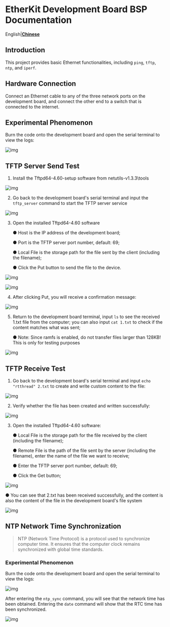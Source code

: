 # EtherKit Development Board BSP Documentation

English|[**Chinese** ](./README_zh.md)

## Introduction

This project provides basic Ethernet functionalities, including `ping`, `tftp`, `ntp`, and `iperf`.

## Hardware Connection

Connect an Ethernet cable to any of the three network ports on the development board, and connect the other end to a switch that is connected to the internet.

## Experimental Phenomenon

Burn the code onto the development board and open the serial terminal to view the logs:

![img](./figures/image1.png)

## **TFTP Server Send Test**

1. Install the Tftpd64-4.60-setup software from netutils-v1.3.3\tools

![img](./figures/image2.png)

2. Go back to the development board's serial terminal and input the `tftp_server` command to start the TFTP server service

![img](./figures/image_1.png)

3. Open the installed Tftpd64-4.60 software

   ● Host is the IP address of the development board;

   ● Port is the TFTP server port number, default: 69;                      

   ● Local File is the storage path for the file sent by the client (including the filename);

   ● Click the Put button to send the file to the device.

![img](./figures/image_2.png)

![img](./figures/image3.png)

4. After clicking Put, you will receive a confirmation message:


![img](./figures/image4.png)

5. Return to the development board terminal, input `ls` to see the received 1.txt file from the computer; you can also input `cat 1.txt` to check if the content matches what was sent;

   ● Note: Since ramfs is enabled, do not transfer files larger than 128KB! This is only for testing purposes

![img](./figures/image5.png)

## **TFTP Receive Test**

1. Go back to the development board's serial terminal and input `echo "rtthread" 2.txt` to create and write custom content to the file:

![img](./figures/image6.png)

2. Verify whether the file has been created and written successfully:

![img](./figures/image7.png)

3. Open the installed Tftpd64-4.60 software:

   ● Local File is the storage path for the file received by the client (including the filename);

   ● Remote File is the path of the file sent by the server (including the filename), enter the name of the file we want to receive;

   ● Enter the TFTP server port number, default: 69;

   ● Click the Get button;

![img](./figures/image8.png)

   ● You can see that 2.txt has been received successfully, and the content is also the content of the file in the development board's file system


![img](./figures/image9.png)

## NTP Network Time Synchronization

> NTP (Network Time Protocol) is a protocol used to synchronize computer time. It ensures that the computer clock remains synchronized with global time standards.

### Experimental Phenomenon

Burn the code onto the development board and open the serial terminal to view the logs:

![img](./figures/image10.png)

After entering the `ntp_sync` command, you will see that the network time has been obtained. Entering the `date` command will show that the RTC time has been synchronized.

![img](./figures/image11.png)
